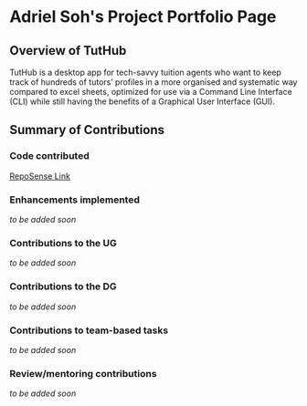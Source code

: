 # Adriel Soh's Project Portfolio Page

## Overview of TutHub
TutHub is a desktop app for tech-savvy tuition agents who want to keep track of hundreds of tutors’ profiles in a more
organised and systematic way compared to excel sheets, optimized for use via a Command Line Interface (CLI) while still
having the benefits of a Graphical User Interface (GUI).

## Summary of Contributions

### Code contributed
[RepoSense Link](https://nus-cs2103-ay2223s1.github.io/tp-dashboard/?search=leirdas&breakdown=true)

### Enhancements implemented
_to be added soon_

### Contributions to the UG
_to be added soon_

### Contributions to the DG
_to be added soon_

### Contributions to team-based tasks
_to be added soon_

### Review/mentoring contributions
_to be added soon_
